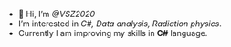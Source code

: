 - 👋 Hi, I’m *@VSZ2020*
- I’m interested in *C#, Data analysis, Radiation physics*.
- Currently I am improving my skills in **C#** language.

<!---
VSZ2020/VSZ2020 is a ✨ special ✨ repository because its `README.md` (this file) appears on your GitHub profile.
You can click the Preview link to take a look at your changes.
--->
